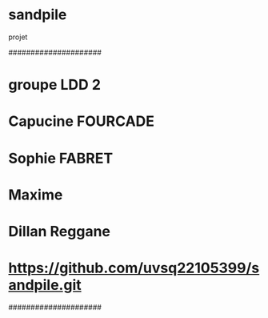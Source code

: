 # sandpile
projet 

#####################
# groupe LDD 2
# Capucine FOURCADE
# Sophie FABRET
# Maxime 
# Dillan Reggane
# https://github.com/uvsq22105399/sandpile.git
#####################

